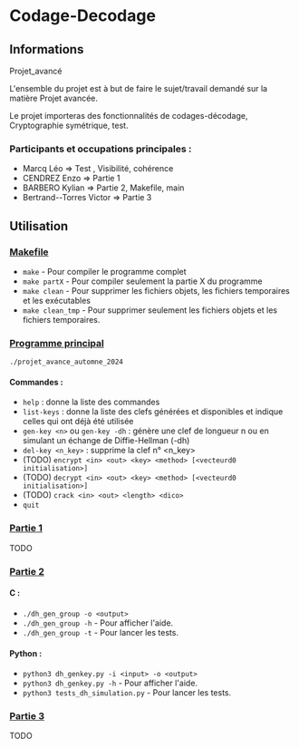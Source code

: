 # Codage-Decodage
## Informations
Projet_avancé

L'ensemble du projet est à but de faire le sujet/travail demandé sur la matière Projet avancée.

Le projet importeras des fonctionnalités de codages-décodage, Cryptographie symétrique, test.

### Participants et occupations principales :
- Marcq Léo                => Test , Visibilité, cohérence
- CENDREZ Enzo             => Partie 1
- BARBERO Kylian           => Partie 2, Makefile, main
- Bertrand--Torres Victor  => Partie 3

## Utilisation
### [Makefile](Makefile)
- `make` - Pour compiler le programme complet
- `make partX` - Pour compiler seulement la partie X du programme
- `make clean` - Pour supprimer les fichiers objets, les fichiers temporaires et les exécutables
- `make clean_tmp` - Pour supprimer seulement les fichiers objets et les fichiers temporaires.

### [Programme principal](src/main.c)
`./projet_avance_automne_2024`

#### Commandes :
- `help` : donne la liste des commandes
- `list-keys` : donne la liste des clefs générées et disponibles et indique celles qui ont déjà été utilisée
- `gen-key <n>` ou `gen-key -dh` : génère une clef de longueur n ou en simulant un échange de Diffie-Hellman (-dh)
- `del-key <n_key>` : supprime la clef n° <n_key>
- (TODO) `encrypt <in> <out> <key> <method> [<vecteurd0 initialisation>]`
- (TODO) `decrypt <in> <out> <key> <method> [<vecteurd0 initialisation>]`
- (TODO) `crack <in> <out> <length> <dico>`
- `quit`

### [Partie 1](src/Partie1)
TODO

### [Partie 2](src/Partie2)
#### C :
- `./dh_gen_group -o <output>`
- `./dh_gen_group -h` - Pour afficher l'aide.
- `./dh_gen_group -t` - Pour lancer les tests.

#### Python :
- `python3 dh_genkey.py -i <input> -o <output>`
- `python3 dh_genkey.py -h` - Pour afficher l'aide.
- `python3 tests_dh_simulation.py` - Pour lancer les tests.

### [Partie 3](src/Partie3)
TODO
